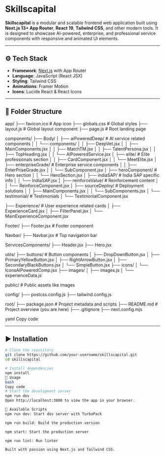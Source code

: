 # Skillscapital

**Skillscapital** is a modular and scalable frontend web application built using **Next.js 13+ App Router**, **React 19**, **Tailwind CSS**, and other modern tools. It is designed to showcase AI-powered, enterprise, and professional service components with responsive and animated UI elements.

---

## ⚙️ Tech Stack

- **Framework**: [Next.js](https://nextjs.org/) with App Router
- **Language**: JavaScript (React JSX)
- **Styling**: Tailwind CSS
- **Animations**: Framer Motion
- **Icons**: Lucide React & React Icons

---

## 📁 Folder Structure
app/
├── favicon.ico # App icon
├── globals.css # Global styles
├── layout.js # Global layout component
├── page.js # Root landing page

components/
├── Body/
│ ├── aiPoweredDeep/ # AI service related components
│ │ └── components/
│ │ ├── DeepVet.jsx
│ │ ├── MainComponents.jsx
│ │ ├── MatchTM.jsx
│ │ ├── TalentPersona.jsx
│ │ ├── TopHeading.jsx
│ │ └── AIPoweredService.jsx
│ ├── elite/ # Elite professionals section
│ │ ├── CardComponent.jsx
│ │ └── MeetElite.jsx
│ ├── enterpriseGrade/ # Enterprise service components
│ │ ├── EnterPriseGrade.jsx
│ │ └── SubComponent.jsx
│ ├── heroComponent/ # Hero section
│ │ └── HeroSection.jsx
│ ├── indiaSAP/ # India SAP specific info
│ │ └── IndiaSAP.jsx
│ ├── reinforceValue/ # Reinforcement content
│ │ └── ReinforceComponent.jsx
│ ├── sourceDeploy/ # Deployment solutions
│ │ ├── MainComponents.jsx
│ │ └── SubComponents.jsx
│ └── testimonial/ # Testimonials
│ └── TestimonialComponent.jsx

├── Experience/ # User experience related cards
│ ├── ExperienceCard.jsx
│ ├── FilterPanel.jsx
│ └── MainExperienceComponent.jsx

Footer/
├── Footer.jsx # Footer component

Navbar/
├── Navbar.jsx # Top navigation bar

ServicesComponents/
├── Header.jsx
├── Hero.jsx

utils/
├── buttons/ # Button components
│ ├── DropDownButton.jsx
│ ├── PrimaryYellowButton.jsx
│ ├── RightArrowButton.jsx
│ ├── SecondaryBlackButtons.jsx
│ └── SimpleButton.jsx
├── icons/
│ └── IconsAIPoweredComp.jsx
├── images/
│ ├── images.js
│ └── experienceData.js

public/ # Public assets like images

config/
├── postcss.config.js
├── tailwind.config.js

root/
├── package.json # Project metadata and scripts
├── README.md # Project overview (you are here)
├── .gitignore
├── next.config.mjs

yaml
Copy code

---

## ▶️ Installation

```bash
# Clone the repository
git clone https://github.com/your-username/skillscapital.git
cd skillscapital

# Install dependencies
npm install
🚀 Usage
bash
Copy code
# Start the development server
npm run dev
Open http://localhost:3000 to view the app in your browser.

📜 Available Scripts
npm run dev: Start dev server with TurboPack

npm run build: Build the production version

npm start: Start the production server

npm run lint: Run linter

Built with passion using Next.js and Tailwind CSS.




